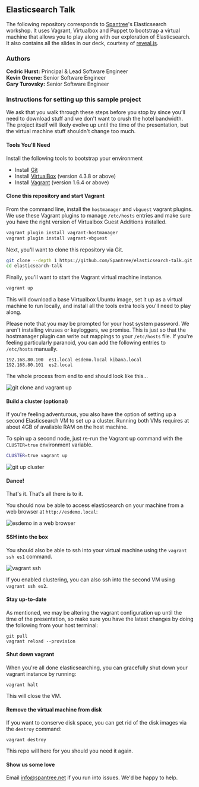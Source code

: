## Elasticsearch Talk

The following repository corresponds to [Spantree](http://www.spantree.net)'s Elasticsearch workshop. It uses Vagrant, Virtualbox and Puppet to bootstrap a virtual machine that allows you to play along with our exploration of Elasticsearch. It also contains all the slides in our deck, courtesy of [reveal.js](https://github.com/hakimel/reveal.js/).

### Authors

**Cedric Hurst:** Principal &amp; Lead Software Engineer<br/>
**Kevin Greene:** Senior Software Engineer<br/>
**Gary Turovsky:** Senior Software Engineer

### Instructions for setting up this sample project

We ask that you walk through these steps before you stop by since you'll need to download stuff
and we don't want to crush the hotel bandwidth.  The project itself will likely evolve up until
the time of the presentation, but the virtual machine stuff shouldn't change too much.

#### Tools You'll Need

Install the following tools to bootstrap your environment

* Install [Git](https://help.github.com/articles/set-up-git)
* Install [VirtualBox](https://www.virtualbox.org/) (version 4.3.8 or above)
* Install [Vagrant](http://www.vagrantup.com/) (version 1.6.4 or above)

#### Clone this repository and start Vagrant

From the command line, install the `hostmanager` and `vbguest` vagrant plugins.  We use these Vagrant plugins to manage `/etc/hosts` entries and make sure you have the right version of Virtualbox Guest Additions installed.

```bash
vagrant plugin install vagrant-hostmanager
vagrant plugin install vagrant-vbguest
```

Next, you'll want to clone this repository via Git.

```bash
git clone --depth 1 https://github.com/Spantree/elasticsearch-talk.git
cd elasticsearch-talk
```

Finally, you'll want to start the Vagrant virtual machine instance.

```bash
vagrant up
```

This will download a base Virtualbox Ubuntu image, set it up as a virtual machine to run locally, and install all the tools extra tools you'll need to play along.

Please note that you may be prompted for your host system password. We aren't installing viruses or keyloggers, we promise. This is just so that the hostmanager plugin can write out mappings to your `/etc/hosts` file.  If you're feeling particularly paranoid, you can add the following entries to `/etc/hosts` manually.

```
192.168.80.100	es1.local esdemo.local kibana.local
192.168.80.101	es2.local
``` 

The whole process from end to end should look like this...

![git clone and vagrant up](images/clone-and-vagrant-up.gif)

#### Build a cluster (optional)

If you're feeling adventurous, you also have the option of setting up a second Elasticsearch VM to set up a cluster. Running both VMs requires at about 4GB of available RAM on the host machine.

To spin up a second node, just re-run the Vagrant up command with the `CLUSTER=true` environment variable.

```bash
CLUSTER=true vagrant up
```

![git up cluster](images/vagrant-up-cluster.gif)

#### Dance!

That's it.  That's all there is to it.

You should now be able to access elasticsearch on your machine from a web browser at `http://esdemo.local`:

![esdemo in a web browser](images/esdemo-web-browser.gif)

#### SSH into the box

You should also be able to ssh into your virtual machine using the `vagrant ssh es1` command. 

![vagrant ssh](images/vagrant-ssh-es1.gif)

If you enabled clustering, you can also ssh into the second VM using `vagrant ssh es2`.

#### Stay up-to-date

As mentioned, we may be altering the vagrant configuration up until the time of the presentation, so make sure you have 
the latest changes by doing the following from your host terminal:

```
git pull
vagrant reload --provision
```

#### Shut down vagrant

When you're all done elasticsearching, you can gracefully shut down your vagrant instance by running:

```
vagrant halt
```

This will close the VM.

#### Remove the virtual machine from disk

If you want to conserve disk space, you can get rid of the disk images via the `destroy` command:

```
vagrant destroy
```

This repo will here for you should you need it again.

#### Show us some love

Email info@spantree.net if you run into issues.  We'd be happy to help.
